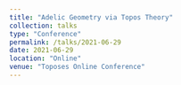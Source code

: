 ```yaml
---
title: "Adelic Geometry via Topos Theory"
collection: talks
type: "Conference"
permalink: /talks/2021-06-29
date: 2021-06-29
location: "Online"
venue: "Toposes Online Conference"
---
```


